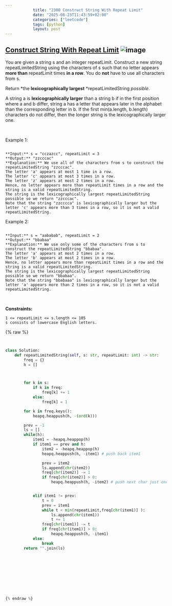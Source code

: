 ```yaml
---
            title: "2300 Construct String With Repeat Limit"
            date: "2025-08-23T11:43:59+02:00"
            categories: ["leetcode"]
            tags: [python]
            layout: post
---
```

            
## [Construct String With Repeat Limit](https://leetcode.com/problems/construct-string-with-repeat-limit) ![image](https://img.shields.io/badge/Difficulty-Medium-orange)

You are given a string s and an integer repeatLimit. Construct a new string repeatLimitedString using the characters of s such that no letter appears **more than** repeatLimit times **in a row**. You do **not** have to use all characters from s.

Return *the **lexicographically largest** *repeatLimitedString *possible*.

A string a is **lexicographically larger** than a string b if in the first position where a and b differ, string a has a letter that appears later in the alphabet than the corresponding letter in b. If the first min(a.length, b.length) characters do not differ, then the longer string is the lexicographically larger one.

 

Example 1:

```

**Input:** s = "cczazcc", repeatLimit = 3
**Output:** "zzcccac"
**Explanation:** We use all of the characters from s to construct the repeatLimitedString "zzcccac".
The letter 'a' appears at most 1 time in a row.
The letter 'c' appears at most 3 times in a row.
The letter 'z' appears at most 2 times in a row.
Hence, no letter appears more than repeatLimit times in a row and the string is a valid repeatLimitedString.
The string is the lexicographically largest repeatLimitedString possible so we return "zzcccac".
Note that the string "zzcccca" is lexicographically larger but the letter 'c' appears more than 3 times in a row, so it is not a valid repeatLimitedString.

```

Example 2:

```

**Input:** s = "aababab", repeatLimit = 2
**Output:** "bbabaa"
**Explanation:** We use only some of the characters from s to construct the repeatLimitedString "bbabaa". 
The letter 'a' appears at most 2 times in a row.
The letter 'b' appears at most 2 times in a row.
Hence, no letter appears more than repeatLimit times in a row and the string is a valid repeatLimitedString.
The string is the lexicographically largest repeatLimitedString possible so we return "bbabaa".
Note that the string "bbabaaa" is lexicographically larger but the letter 'a' appears more than 2 times in a row, so it is not a valid repeatLimitedString.

```

 

**Constraints:**

	1 <= repeatLimit <= s.length <= 105
	s consists of lowercase English letters.

{% raw %}


```python


class Solution:
    def repeatLimitedString(self, s: str, repeatLimit: int) -> str:
        freq = {}
        h = []



        for k in s:
            if k in freq:
                freq[k] += 1
            else:
                freq[k] = 1

        for k in freq.keys():
            heapq.heappush(h, -(ord(k)))

        prev = -1
        ls = []
        while(h):
            item1 = -heapq.heappop(h)
            if item1 == prev and h:
                item2 = -heapq.heappop(h)
                heapq.heappush(h, -item1) # push back item1

                prev = item2
                ls.append(chr(item2))
                freq[chr(item2)] -= 1
                if freq[chr(item2)] > 0:
                    heapq.heappush(h, -item2) # push next char just once


            elif item1 != prev:
                t = 0
                prev = item1
                while t < min(repeatLimit,freq[chr(item1)] ):
                    ls.append(chr(item1))
                    t += 1
                freq[chr(item1)] -= t
                if freq[chr(item1)] > 0:
                    heapq.heappush(h, -item1)
            else:
                break
        return "".join(ls)

            



        

        


{% endraw %}
```
